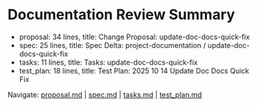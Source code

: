 # Documentation Review Summary

- proposal: 34 lines, title: Change Proposal: update-doc-docs-quick-fix
- spec: 25 lines, title: Spec Delta: project-documentation / update-doc-docs-quick-fix
- tasks: 11 lines, title: Tasks: update-doc-docs-quick-fix
- test_plan: 18 lines, title: Test Plan: 2025 10 14 Update Doc Docs Quick Fix

Navigate: [proposal.md](./proposal.md) | [spec.md](./spec.md) | [tasks.md](./tasks.md) | [test_plan.md](./test_plan.md)
